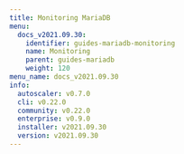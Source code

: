 ```yaml
---
title: Monitoring MariaDB
menu:
  docs_v2021.09.30:
    identifier: guides-mariadb-monitoring
    name: Monitoring
    parent: guides-mariadb
    weight: 120
menu_name: docs_v2021.09.30
info:
  autoscaler: v0.7.0
  cli: v0.22.0
  community: v0.22.0
  enterprise: v0.9.0
  installer: v2021.09.30
  version: v2021.09.30
---
```


